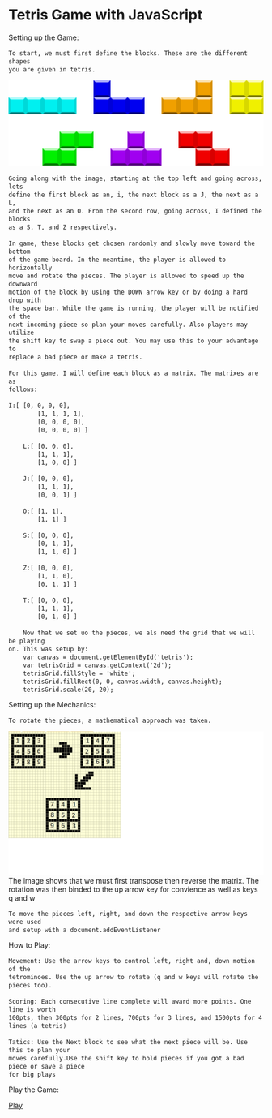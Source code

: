 # Tetris Game with JavaScript
Setting up the Game:

	To start, we must first define the blocks. These are the different shapes 
	you are given in tetris. 
![tetris blocks](images/blocks.png) 

	Going along with the image, starting at the top left and going across, lets 
	define the first block as an, i, the next block as a J, the next as a L,
	and the next as an O. From the second row, going across, I defined the blocks 
	as a S, T, and Z respectively.

	In game, these blocks get chosen randomly and slowly move toward the bottom 
	of the game board. In the meantime, the player is allowed to horizontally 
	move and rotate the pieces. The player is allowed to speed up the downward 
	motion of the block by using the DOWN arrow key or by doing a hard drop with
	the space bar. While the game is running, the player will be notified of the 
	next incoming piece so plan your moves carefully. Also players may utilize 
	the shift key to swap a piece out. You may use this to your advantage to 
	replace a bad piece or make a tetris.

	For this game, I will define each block as a matrix. The matrixes are as 
	follows:
	
	I:[ [0, 0, 0, 0],
            [1, 1, 1, 1],
            [0, 0, 0, 0],
            [0, 0, 0, 0] ]
	    
        L:[ [0, 0, 0],
            [1, 1, 1],
            [1, 0, 0] ]

        J:[ [0, 0, 0],
            [1, 1, 1],
            [0, 0, 1] ]

        O:[ [1, 1],
            [1, 1] ]

        S:[ [0, 0, 0],
            [0, 1, 1],
            [1, 1, 0] ]
	    
        Z:[ [0, 0, 0],
            [1, 1, 0],
            [0, 1, 1] ]

        T:[ [0, 0, 0],
            [1, 1, 1],
            [0, 1, 0] ]
	    
        Now that we set uo the pieces, we als need the grid that we will be playing 
	on. This was setup by: 
		var canvas = document.getElementById('tetris');
  		var tetrisGrid = canvas.getContext('2d');
		tetrisGrid.fillStyle = 'white'; 
 		tetrisGrid.fillRect(0, 0, canvas.width, canvas.height); 
  		tetrisGrid.scale(20, 20);
		
Setting up the Mechanics:

	To rotate the pieces, a mathematical approach was taken. 
![tetris blocks](images/rotate.png) 
	The image shows that we must first transpose then reverse the matrix. The 
	rotation was then binded to the up arrow key for convience as well as keys 
	q and w
	
	To move the pieces left, right, and down the respective arrow keys were used 
	and setup with a document.addEventListener
	
How to Play:

	Movement: Use the arrow keys to control left, right and, down motion of the 
	tetrominoes. Use the up arrow to rotate (q and w keys will rotate the pieces too).

	Scoring: Each consecutive line complete will award more points. One line is worth 
	100pts, then 300pts for 2 lines, 700pts for 3 lines, and 1500pts for 4 lines (a tetris)

	Tatics: Use the Next block to see what the next piece will be. Use this to plan your 
	moves carefully.Use the shift key to hold pieces if you got a bad piece or save a piece 
	for big plays
	
Play the Game: 

[Play](file:///C:/Users/Hchen/Desktop/Tetris/index.html "Tetris Game")

	
